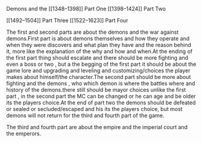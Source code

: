 Demons and the 
[[1348–1398]] Part One
[[1398–1424]] Part Two

[[1492–1504]] Part Three
[[1522–1623]] Part Four


The first and second parts are about the demons and the war against demons.First part is about demons themselves and how they operate and when they were discovers and what plan they have and the reason behind it, more like the explanation of the why and how and when.At the ending of the first part thing should escalate and there should be more fighting and even a boss or two , but a the begging of the first part it should be about the game lore and upgrading and leveling and customizing/choices the player makes about himself/the character.The second part should be more about fighting and the demons , who which demon is where the battles where and history of the demons.there still should be mayor choices unlike the first part , in the second part the MC can be changed or he can age and be older its the players choice.At the end of part two the demons should be defeated or sealed or secluded/escaped and his its the players choice, but most demons will not return for the third and fourth part of the game.

The third and fourth part are about the empire and the imperial court and the emperors.